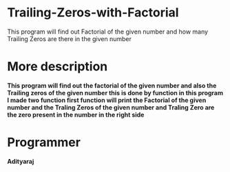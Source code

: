 # Trailing-Zeros-with-Factorial
This program will find out Factorial of the given number and how many Trailing Zeros are there in the given number

# More description
**This program will find out the factorial of the given number and also the Trailing zeros of the given number this is done by function in this program I made two function first function will print the Factorial of the given number and the Traling Zeros of the given number and Traling Zero are the zero present in the number in the right side**

# Programmer
**Adityaraj**

